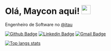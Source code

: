 # Olá, Maycon aqui! <img src="https://raw.githubusercontent.com/tavareshenrique/tavareshenrique/master/gifs/Hi.gif" width="30px">

Engenheiro de Software no [@itau](https://www.itau.com.br/)

[![Github Badge](https://img.shields.io/badge/-maycondbraga-000?style=flat-square&logo=Github&logoColor=white&link=https://github.com/maycondbraga)](https://github.com/maycondbraga)
[![Linkedin Badge](https://img.shields.io/badge/-Maycon%20Braga-blue?style=flat-square&logo=Linkedin&logoColor=white&link=https://www.linkedin.com/in/maycondbraga/)](https://www.linkedin.com/in/maycondbraga/)
[![Gmail Badge](https://img.shields.io/badge/maycondbraga.s@gmail.com-c14438?style=flat-square&logo=Gmail&logoColor=white&link=mailto:maycondbraga.s@gmail.com)](mailto:maycondbraga.s@gmail.com)

[![Top langs stats](https://github-readme-stats.vercel.app/api/top-langs/?username=maycondbraga&layout=compact&langs_count=8)](https://github.com/maycondbraga)
<!--- [![GitHub stats](https://github-readme-stats.vercel.app/api?username=maycondbraga&show_icons=true)](https://github.com/maycondbraga) --->
